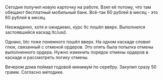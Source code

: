 Сегодня получил новую карточку на работе.
Взял её потому, что там обещают бесплатный мобильный банк. Всё-так 60 рублей в месяц - это 60 рублей в месяц.

Неожиданно, хотя и ожидаемо, курс ltc пошёл вверх. Выполнился застоявшийся каскад ltc/usd.

Однако, btc тоже понемного пошёл вверх.
На одном каскаде словил глюк, связанный с отменой ордеров. Это опять была попытка отмены выполненного ордера. Нужно изменить порядок отмены ордеров в каскаде и рассмотреть логику отмены.

Вечером дома поймал годовой минимум по серебру. Закупил сразу 50 грамм. Согласно методике.